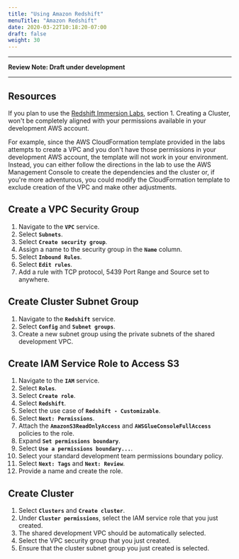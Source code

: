 ```yaml
---
title: "Using Amazon Redshift"
menuTitle: "Amazon Redshift"
date: 2020-03-22T10:18:20-07:00
draft: false
weight: 30
---
```


---
**Review Note: Draft under development**

---

## Resources

If you plan to use the [Redshift Immersion Labs](https://redshift-immersion.workshop.aws/en), section 1. Creating a Cluster, won't be completely aligned with your permissions available in your development AWS account.

For example, since the AWS CloudFormation template provided in the labs attempts to create a VPC and you don't have those permissions in your development AWS account, the template will not work in your environment.  Instead, you can either follow the directions in the lab to use the AWS Management Console to create the dependencies and the cluster or, if you're more adventurous, you could modify the CloudFormation template to exclude creation of the VPC and make other adjustments.

## Create a VPC Security Group

1. Navigate to the **`VPC`** service.
2. Select **`Subnets`**.
3. Select **`Create security group`**.
4. Assign a name to the security group in the **`Name`** column.
5. Select **`Inbound Rules`**.
6. Select **`Edit rules`**.
7. Add a rule with TCP protocol, 5439 Port Range and Source set to anywhere.

## Create Cluster Subnet Group

1. Navigate to the **`Redshift`** service.
2. Select **`Config`** and **`Subnet groups`**.
3. Create a new subnet group using the private subnets of the shared development VPC.

## Create IAM Service Role to Access S3

1. Navigate to the **`IAM`** service.
2. Select **`Roles`**.
3. Select **`Create role`**.
4. Select **`Redshift`**.
5. Select the use case of **`Redshift - Customizable`**.
6. Select **`Next: Permissions`**.
7. Attach the **`AmazonS3ReadOnlyAccess`** and **`AWSGlueConsoleFullAccess`** policies to the role.
8. Expand **`Set permissions boundary`**.
9. Select **`Use a permissions boundary...`**.
10. Select your standard development team permissions boundary policy.
11. Select **`Next: Tags`** and **`Next: Review`**.
12. Provide a name and create the role.

## Create Cluster

1. Select **`Clusters`** and **`Create cluster`**.
2. Under **`Cluster permissions`**, select the IAM service role that you just created.
3. The shared development VPC should be automatically selected.
4. Select the VPC security group that you just created.
5. Ensure that the cluster subnet group you just created is selected.